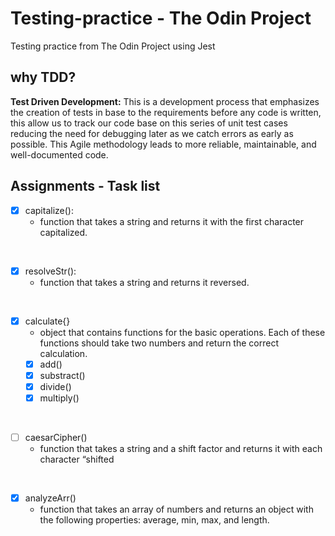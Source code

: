 # Testing-practice - The Odin Project
Testing practice from The Odin Project using Jest

## why TDD?

**Test Driven Development:** This is a development process that emphasizes the creation of tests in base to the requirements before any code is written, this allow us to track our code base on this series of unit test cases reducing the need for debugging later as we catch errors as early as possible. This Agile methodology leads to more reliable, maintainable, and well-documented code.

## Assignments - Task list

- [X] capitalize():
    * function that takes a string and returns it with the first character capitalized.
<br>

- [X] resolveStr(): 
    * function that takes a string and returns it reversed.
<br>

- [X] calculate{}
    * object that contains functions for the basic operations. Each of these functions should take two numbers and return the correct calculation.
    - [X] add()
    - [X] substract()
    - [X] divide()
    - [X] multiply()
<br>

- [ ] caesarCipher()
    * function that takes a string and a shift factor and returns it with each character “shifted
<br>

- [X] analyzeArr()
    * function that takes an array of numbers and returns an object with the following properties: average, min, max, and length.



